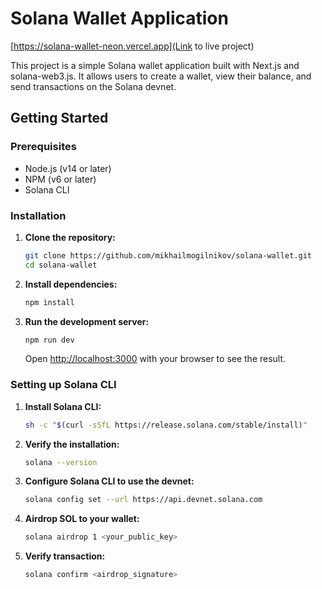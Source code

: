# Solana Wallet Application

[https://solana-wallet-neon.vercel.app](Link to live project)

This project is a simple Solana wallet application built with Next.js and solana-web3.js. It allows users to create a wallet, view their balance, and send transactions on the Solana devnet.

## Getting Started

### Prerequisites

- Node.js (v14 or later)
- NPM (v6 or later)
- Solana CLI

### Installation

1. **Clone the repository:**

    ```bash
    git clone https://github.com/mikhailmogilnikov/solana-wallet.git
    cd solana-wallet
    ```

2. **Install dependencies:**

    ```bash
    npm install
    ```

3. **Run the development server:**

    ```bash
    npm run dev
    ```

    Open [http://localhost:3000](http://localhost:3000) with your browser to see the result.

### Setting up Solana CLI

1. **Install Solana CLI:**

    ```bash
    sh -c "$(curl -sSfL https://release.solana.com/stable/install)"
    ```

2. **Verify the installation:**

    ```bash
    solana --version
    ```

3. **Configure Solana CLI to use the devnet:**

    ```bash
    solana config set --url https://api.devnet.solana.com
    ```

4. **Airdrop SOL to your wallet:**

    ```bash
    solana airdrop 1 <your_public_key>

5. **Verify transaction:**

    ```bash
    solana confirm <airdrop_signature>

